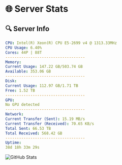 # 🌐 Server Stats
## 🔍 Server Info
```yaml
CPU: Intel(R) Xeon(R) CPU E5-2699 v4 @ 1313.33MHz
CPU Usage: 6.40%
Cores: 44P | 88T
-----------------------------------
Memory:
Current Usage: 147.22 GB/503.74 GB
Available: 353.06 GB
-----------------------------------
Disk:
Current Usage: 112.97 GB/1.71 TB
Free: 1.52 TB
-----------------------------------
GPU:
No GPU detected
-----------------------------------
Network:
Current Transfer (Sent): 15.19 MB/s
Current Transfer (Received): 70.65 KB/s
Total Sent: 66.53 TB
Total Received: 568.42 GB
-----------------------------------
Uptime:
38d 18h 33m 29s
```
![GitHub Stats](https://img.shields.io/badge/Updated-2025-04-15_15:56:18-blue)